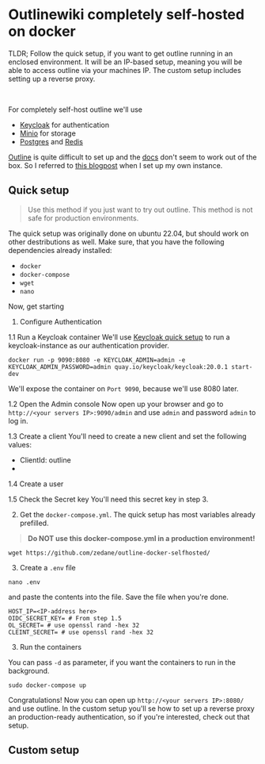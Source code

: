 # Outlinewiki completely self-hosted on docker

TLDR; Follow the quick setup, if you want to get outline running in an enclosed environment. It will be an IP-based setup, meaning you will be able to access outline via your machines IP. The custom setup includes setting up a reverse proxy.

<br>

For completely self-host outline we'll use
- [Keycloak](https://www.keycloak.org/) for authentication
- [Minio](https://hub.docker.com/r/minio/minio/) for storage
- [Postgres](https://hub.docker.com/_/postgres) and [Redis](https://hub.docker.com/_/redis)

[Outline](https://www.getoutline.com/) is quite difficult to set up and the [docs](https://app.getoutline.com/s/770a97da-13e5-401e-9f8a-37949c19f97e/doc/docker-7pfeLP5a8t) don't seem to work out of the box. So I referred to [this blogpost](https://blog.gurucomputing.com.au/doing-more-with-docker/deploying-outline-wiki/) when I set up my own instance. 

## Quick setup

> Use this method if you just want to try out outline. This method is not safe for production environments.

The quick setup was originally done on ubuntu 22.04, but should work on other destributions as well. Make sure, that you have the following dependencies already installed:

- `docker` 
- `docker-compose` 
- `wget`
- `nano`

Now, get starting

1. Configure Authentication

  1.1 Run a Keycloak container
We'll use [Keycloak quick setup](https://www.keycloak.org/getting-started/getting-started-docker) to run a keycloak-instance as our authentication provider.
```
docker run -p 9090:8080 -e KEYCLOAK_ADMIN=admin -e KEYCLOAK_ADMIN_PASSWORD=admin quay.io/keycloak/keycloak:20.0.1 start-dev
```
We'll expose the container on `Port 9090`, because we'll use 8080 later.

  1.2 Open the Admin console
Now open up your browser and go to `http://<your servers IP>:9090/admin` and use `admin` and password `admin` to log in.

  1.3 Create a client
You'll need to create a new client and set the following values:
- ClientId: outline
- 

  1.4 Create a user

  1.5 Check the Secret key
You'll need this secret key in step 3.

2. Get the `docker-compose.yml`. The quick setup has most variables already prefilled.
> **Do NOT use this docker-compose.yml in a production environment!**

```
wget https://github.com/zedane/outline-docker-selfhosted/
```

3. Create a `.env` file

```
nano .env
```

and paste the contents into the file. Save the file when you're done.

``` .env
HOST_IP=<IP-address here>
OIDC_SECRET_KEY= # From step 1.5
OL_SECRET= # use openssl rand -hex 32
CLEINT_SECRET= # use openssl rand -hex 32
```

3. Run the containers

You can pass `-d` as parameter, if you want the containers to run in the background.

```
sudo docker-compose up
```

Congratulations! Now you can open up `http://<your servers IP>:8080/` and use outline. In the custom setup you'll se how to set up a reverse proxy an production-ready authentication, so if you're interested, check out that setup. 

## Custom setup
